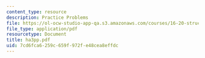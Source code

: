 ```yaml
---
content_type: resource
description: Practice Problems
file: https://ol-ocw-studio-app-qa.s3.amazonaws.com/courses/16-20-structural-mechanics-fall-2002/7cd6fca6259c659f972fe48cea8effdc_ha3pp.pdf
file_type: application/pdf
resourcetype: Document
title: ha3pp.pdf
uid: 7cd6fca6-259c-659f-972f-e48cea8effdc
---
```

